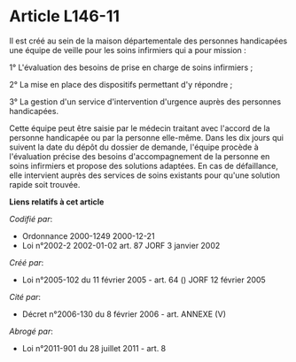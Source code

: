 # Article L146-11

Il est créé au sein de la maison départementale des personnes handicapées une équipe de veille pour les soins infirmiers qui
a pour mission :

1° L'évaluation des besoins de prise en charge de soins infirmiers ;

2° La mise en place des dispositifs permettant d'y répondre ;

3° La gestion d'un service d'intervention d'urgence auprès des personnes handicapées.

Cette équipe peut être saisie par le médecin traitant avec l'accord de la personne handicapée ou par la personne elle-même.
Dans les dix jours qui suivent la date du dépôt du dossier de demande, l'équipe procède à l'évaluation précise des besoins
d'accompagnement de la personne en soins infirmiers et propose des solutions adaptées. En cas de défaillance, elle intervient
auprès des services de soins existants pour qu'une solution rapide soit trouvée.

**Liens relatifs à cet article**

_Codifié par_:

  - Ordonnance 2000-1249 2000-12-21
  - Loi n°2002-2 2002-01-02 art. 87 JORF 3 janvier 2002

_Créé par_:

  - Loi n°2005-102 du 11 février 2005 - art. 64 () JORF 12 février 2005

_Cité par_:

  - Décret n°2006-130 du 8 février 2006 - art. ANNEXE (V)

_Abrogé par_:

  - Loi n°2011-901 du 28 juillet 2011 - art. 8
